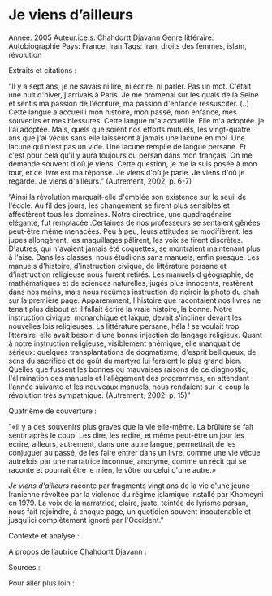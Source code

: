 # Je viens d’ailleurs

Année: 2005
Auteur.ice.s: Chahdortt Djavann
Genre littéraire: Autobiographie
Pays: France, Iran
Tags: Iran, droits des femmes, islam, révolution

Extraits et citations :

“Il y a sept ans, je ne savais ni lire, ni écrire, ni parler. Pas un mot. C'était une nuit d'hiver, j'arrivais à Paris. Je me promenai sur les quais de la Seine et sentis ma passion de l'écriture, ma passion d'enfance ressusciter. (..) Cette langue a accueilli mon histoire, mon passé, mon enfance, mes souvenirs et mes blessures. Cette langue m'a accueillie. Elle m'a adoptée. je l'ai adoptée. Mais, quels que soient nos efforts mutuels, les vingt-quatre ans que j'ai vécus sans elle laisseront à jamais une lacune en moi. Une lacune qui n'est pas un vide. Une lacune remplie de langue persane. Et c'est pour cela qu'il y aura toujours du persan dans mon français. On me demande souvent d'où je viens. Cette question, je me la suis posée à mon tour, et ce livre est ma réponse. Je viens d'où je parle. Je viens d'où je regarde. Je viens d'ailleurs.” (Autrement, 2002, p. 6-7)

“Ainsi la révolution marquait-elle d'emblée son existence sur le seuil de l'école. Au fil des jours, les changement se firent plus sensibles et affectèrent tous les domaines. Notre directrice, une quadragénaire élégante, fut remplacée .Certaines de nos professeurs se sentaient gênées, peut-être même menacées. Peu à peu, leurs attitudes se modifièrent: les jupes allongèrent, les maquillages pâlirent, les voix se firent discrètes. D'autres, qui n'avaient jamais été coquettes, se montraient maintenant plus à l'aise. Dans les classes, nous étudiions sans manuels, enfin presque. Les manuels d'histoire, d'instruction civique, de littérature persane et d'instruction religieuse nous furent retirés. Les manuels d géographie, de mathématiques et de sciences naturelles, jugés plus innocents, restèrent dans nos mains, mais nous reçûmes instruction de noircir la photo du chah sur la première page. Apparemment, l'histoire que racontaient nos livres ne tenait plus debout et il fallait écrire la vraie histoire, la bonne. Notre instruction civique, monarchique et laïque, devait s'incliner devant les nouvelles lois religieuses. La littérature persane, héla ! se voulait trop littéraire: elle avait besoin d'une bonne injection de langage religieux. Quant à notre instruction religieuse, visiblement anémique, elle manquait de sérieux: quelques transplantations de dogmatisme, d'esprit belliqueux, de sens du sacrifice et de goût du martyre lui feraient le plus grand bien. Quelles que fussent les bonnes ou mauvaises raisons de ce diagnostic, l'élimination des manuels et l'allègement des programmes, en attendant l'année suivante et les nouveaux manuels, nous rendaient sur le coup la révolution très sympathique. (Autrement, 2002, p. 15)”

Quatrième de couverture :

"«Il y a des souvenirs plus graves que la vie elle-même. La brûlure se fait sentir après le coup. Les dire, les redire, et même peut-être un jour les écrire, ailleurs, autrement, dans une autre langue, permettrait de les conjuguer au passé, de les faire entrer dans un livre, comme une vie vécue autrefois par une narratrice inconnue, anonyme, comme un récit qui se raconte et pourrait être le mien, le vôtre ou celui d'une autre.»

*Je viens d'ailleurs* raconte par fragments vingt ans de la vie d'une jeune Iranienne révoltée par la violence du régime islamique installé par Khomeyni en 1979. La voix de la narratrice, claire, juste, teintée de lyrisme persan, nous fait rejoindre, à chaque page, un quotidien souvent insoutenable et jusqu'ici complètement ignoré par l'Occident."

Contexte et analyse :

A propos de l’autrice Chahdortt Djavann :

Sources :

Pour aller plus loin :